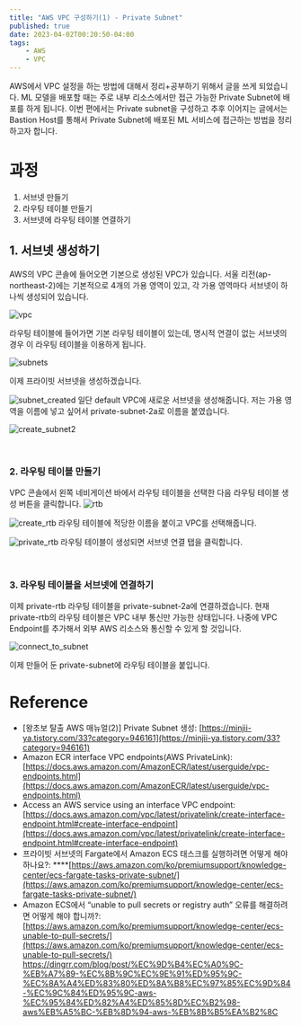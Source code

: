 ```yaml
---
title: "AWS VPC 구성하기(1) - Private Subnet"
published: true
date: 2023-04-02T00:20:50-04:00
tags:
    - AWS
    - VPC
---
```


AWS에서 VPC 설정을 하는 방법에 대해서 정리+공부하기 위해서 글을 쓰게 되었습니다. ML 모델을 배포할 때는 주로 내부 리소스에서만 접근 가능한 Private Subnet에 배포를 하게 됩니다. 
이번 편에서는 Private subnet을 구성하고 추후 이어지는 글에서는 Bastion Host를 통해서 Private Subnet에 배포된 ML 서비스에 접근하는 방법을 정리하고자 합니다.


# 과정
1. 서브넷 만들기
2. 라우팅 테이블 만들기
3. 서브넷에 라우팅 테이블 연결하기


## 1. 서브넷 생성하기
AWS의 VPC 콘솔에 들어오면 기본으로 생성된 VPC가 있습니다. 서울 리전(ap-northeast-2)에는 기본적으로 4개의 가용 영역이 있고, 각 가용 영역마다 서브넷이 하나씩 생성되어 있습니다. 

![vpc](https://raw.githubusercontent.com/terri1102/blog_images/main/cloud/vpc.png)



라우팅 테이블에 들어가면 기본 라우팅 테이블이 있는데, 명시적 연결이 없는 서브넷의 경우 이 라우팅 테이블을 이용하게 됩니다.

![subnets](https://raw.githubusercontent.com/terri1102/blog_images/main/cloud/subnets.png)

이제 프라이빗 서브넷을 생성하겠습니다.

![subnet_created](https://raw.githubusercontent.com/terri1102/blog_images/main/cloud/subnet_created.png)
일단 default VPC에 새로운 서브넷을 생성해줍니다. 저는 가용 영역을 이름에 넣고 싶어서 private-subnet-2a로 이름을 붙였습니다.

![create_subnet2](https://raw.githubusercontent.com/terri1102/blog_images/main/cloud/create_subnet2.png)

</br>

### 2. 라우팅 테이블 만들기
VPC 콘솔에서 왼쪽 네비게이션 바에서 라우팅 테이블을 선택한 다음 라우팅 테이블 생성 버튼을 클릭합니다.
![rtb](https://raw.githubusercontent.com/terri1102/blog_images/main/cloud/route_table.png)

![create_rtb](https://raw.githubusercontent.com/terri1102/blog_images/main/cloud/create_routetable.png)
라우팅 테이블에 적당한 이름을 붙이고 VPC를 선택해줍니다.

![private_rtb](https://raw.githubusercontent.com/terri1102/blog_images/main/cloud/private_rtb.png)
라우팅 테이블이 생성되면 서브넷 연결 탭을 클릭합니다.

</br>

### 3. 라우팅 테이블을 서브넷에 연결하기
이제 private-rtb 라우팅 테이블을 private-subnet-2a에 연결하겠습니다. 
현재 private-rtb의 라우팅 테이블은 VPC 내부 통신만 가능한 상태입니다. 나중에 VPC Endpoint를 추가해서 외부 AWS 리소스와 통신할 수 있게 할 것입니다. 

![connect_to_subnet](https://raw.githubusercontent.com/terri1102/blog_images/main/cloud/connect_to_subnet.png)

이제 만들어 둔 private-subnet에 라우팅 테이블을 붙입니다.



# Reference

- [왕초보 탈출 AWS 매뉴얼(2)] Private Subnet 생성: [https://minjii-ya.tistory.com/33?category=946161](https://minjii-ya.tistory.com/33?category=946161)
- Amazon ECR interface VPC endpoints(AWS PrivateLink): [https://docs.aws.amazon.com/AmazonECR/latest/userguide/vpc-endpoints.html](https://docs.aws.amazon.com/AmazonECR/latest/userguide/vpc-endpoints.html)
- Access an AWS service using an interface VPC endpoint: [https://docs.aws.amazon.com/vpc/latest/privatelink/create-interface-endpoint.html#create-interface-endpoint](https://docs.aws.amazon.com/vpc/latest/privatelink/create-interface-endpoint.html#create-interface-endpoint)
- 프라이빗 서브넷의 Fargate에서 Amazon ECS 태스크를 실행하려면 어떻게 해야 하나요?: ****[https://aws.amazon.com/ko/premiumsupport/knowledge-center/ecs-fargate-tasks-private-subnet/](https://aws.amazon.com/ko/premiumsupport/knowledge-center/ecs-fargate-tasks-private-subnet/)
- Amazon ECS에서 “unable to pull secrets or registry auth” 오류를 해결하려면 어떻게 해야 합니까?: [https://aws.amazon.com/ko/premiumsupport/knowledge-center/ecs-unable-to-pull-secrets/](https://aws.amazon.com/ko/premiumsupport/knowledge-center/ecs-unable-to-pull-secrets/)
https://dingrr.com/blog/post/%EC%9D%B4%EC%A0%9C-%EB%A7%89-%EC%8B%9C%EC%9E%91%ED%95%9C-%EC%8A%A4%ED%83%80%ED%8A%B8%EC%97%85%EC%9D%84-%EC%9C%84%ED%95%9C-aws-%EC%95%84%ED%82%A4%ED%85%8D%EC%B2%98-aws%EB%A5%BC-%EB%8D%94-aws-%EB%8B%B5%EA%B2%8C